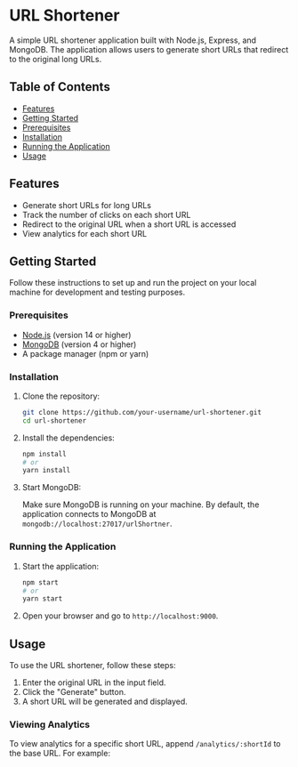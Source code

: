 # URL Shortener

A simple URL shortener application built with Node.js, Express, and MongoDB. The application allows users to generate short URLs that redirect to the original long URLs.

## Table of Contents

- [Features](#features)
- [Getting Started](#getting-started)
- [Prerequisites](#prerequisites)
- [Installation](#installation)
- [Running the Application](#running-the-application)
- [Usage](#usage)


## Features

- Generate short URLs for long URLs
- Track the number of clicks on each short URL
- Redirect to the original URL when a short URL is accessed
- View analytics for each short URL

## Getting Started

Follow these instructions to set up and run the project on your local machine for development and testing purposes.

### Prerequisites

- [Node.js](https://nodejs.org/en/download/) (version 14 or higher)
- [MongoDB](https://www.mongodb.com/try/download/community) (version 4 or higher)
- A package manager (npm or yarn)

### Installation

1. Clone the repository:

    ```sh
    git clone https://github.com/your-username/url-shortener.git
    cd url-shortener
    ```

2. Install the dependencies:

    ```sh
    npm install
    # or
    yarn install
    ```

3. Start MongoDB:

    Make sure MongoDB is running on your machine. By default, the application connects to MongoDB at `mongodb://localhost:27017/urlShortner`.

### Running the Application

1. Start the application:

    ```sh
    npm start
    # or
    yarn start
    ```

2. Open your browser and go to `http://localhost:9000`.

## Usage

To use the URL shortener, follow these steps:

1. Enter the original URL in the input field.
2. Click the "Generate" button.
3. A short URL will be generated and displayed.

### Viewing Analytics

To view analytics for a specific short URL, append `/analytics/:shortId` to the base URL. For example:

